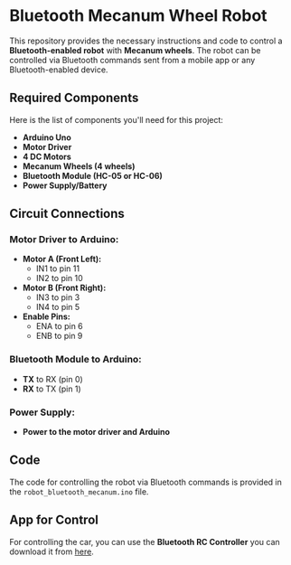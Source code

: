 # Bluetooth Mecanum Wheel Robot

This repository provides the necessary instructions and code to control a **Bluetooth-enabled robot** with **Mecanum wheels**. The robot can be controlled via Bluetooth commands sent from a mobile app or any Bluetooth-enabled device.

## Required Components
Here is the list of components you'll need for this project:

- **Arduino Uno**
- **Motor Driver**
- **4 DC Motors**
- **Mecanum Wheels (4 wheels)**
- **Bluetooth Module (HC-05 or HC-06)**
- **Power Supply/Battery**

## Circuit Connections
### Motor Driver to Arduino:
- **Motor A (Front Left):**
  - IN1 to pin 11
  - IN2 to pin 10
- **Motor B (Front Right):**
  - IN3 to pin 3
  - IN4 to pin 5
- **Enable Pins:**
  - ENA to pin 6
  - ENB to pin 9

### Bluetooth Module to Arduino:
- **TX** to RX (pin 0)
- **RX** to TX (pin 1)

### Power Supply:
- **Power to the motor driver and Arduino**

## Code
The code for controlling the robot via Bluetooth commands is provided in the `robot_bluetooth_mecanum.ino` file.

## App for Control

For controlling the car, you can use the **Bluetooth RC Controller** you can download it from [here](https://bluetooth-rc-car.fr.softonic.com/android).
